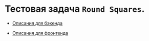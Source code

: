 # Тестовая задача `Round Squares`.

- [Описания для бэкенда](backend/readme.md)

- [Описания для фронтенда](frontend/readme.md)
